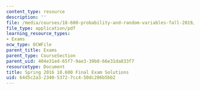 ```yaml
---
content_type: resource
description: ''
file: /media/courses/18-600-probability-and-random-variables-fall-2019/64d5c2a3234053727cc450dc286b5bb2_MIT18_600F19_final_2016_soln.pdf
file_type: application/pdf
learning_resource_types:
- Exams
ocw_type: OCWFile
parent_title: Exams
parent_type: CourseSection
parent_uid: 404e31ed-65f7-9ae3-39b0-66e31da833f7
resourcetype: Document
title: Spring 2016 18.600 Final Exam Solutions
uid: 64d5c2a3-2340-5372-7cc4-50dc286b5bb2
---
```

